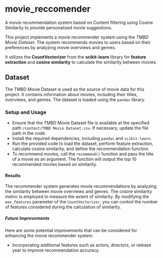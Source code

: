 # movie_reccomender
A movie recommendation system based on Content filtering using Cosine Similarity to provide personalized movie suggestions.

This project implements a movie recommender system using the _TMBD Movie Dataset_. 
The system recommends movies to users based on their preferences by analyzing movie overviews and genres.

It utilizes the **CountVectorizer** from the **scikit-learn** library for **feature extraction** and **cosine similarity** to calculate the similarity between movies.

## Dataset
The TMBD Movie Dataset is used as the source of movie data for this project. It contains information about movies, including their titles, overviews, and genres. The dataset is loaded using the `pandas` library.
### Setup and Usage
*  Ensure that the TMBD Movie Dataset file is available at the specified path `/content/TMBD Movie Dataset.csv`. If necessary, update the file path in the code.
*  Install the required dependencies, including `pandas` and `scikit-learn`.
*  Run the provided code to load the dataset, perform feature extraction, calculate cosine similarity, and define the recommendation function.
*  To recommend movies, call the `recommend()` function and pass the title of a movie as an argument. The function will output the top 10 recommended movies based on 
   similarity.
#### Results
The recommender system generates movie recommendations by analyzing the similarity between movie overviews and genres. The cosine similarity metric is employed to measure the extent of similarity. By modifying the `max_features` parameter of the `CountVectorizer`, you can control the number of features considered during the calculation of similarity.
##### Future Improvements
Here are some potential improvements that can be considered for enhancing the movie recommender system:
* Incorporating additional features such as actors, directors, or release year to improve recommendation accuracy.



